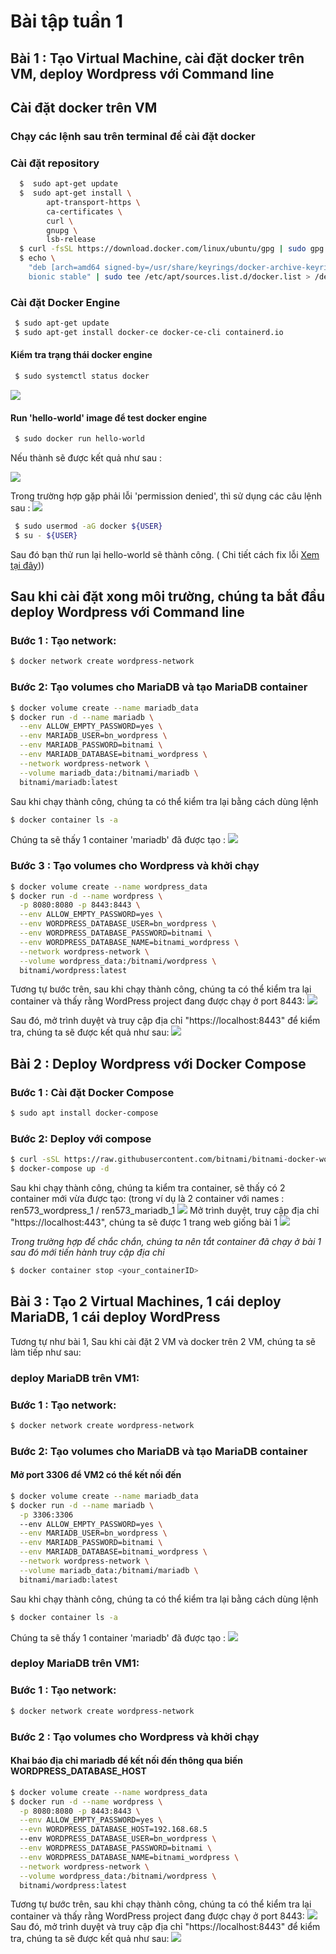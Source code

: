 # Bài tập tuần 1
## Bài 1 : Tạo Virtual Machine, cài đặt docker trên VM, deploy Wordpress với Command line
## Cài đặt docker trên VM
### Chạy các lệnh sau trên terminal để cài đặt docker
 ### Cài đặt repository
```sh
  $  sudo apt-get update
  $  sudo apt-get install \
    	apt-transport-https \
    	ca-certificates \
    	curl \
    	gnupg \
    	lsb-release
  $ curl -fsSL https://download.docker.com/linux/ubuntu/gpg | sudo gpg --dearmor -o /usr/share/keyrings/docker-archive-keyring.gpg
  $ echo \
  	"deb [arch=amd64 signed-by=/usr/share/keyrings/docker-archive-keyring.gpg] https://download.docker.com/linux/ubuntu \
 	bionic stable" | sudo tee /etc/apt/sources.list.d/docker.list > /dev/null
```
 ### Cài đặt Docker Engine
```sh
 $ sudo apt-get update
 $ sudo apt-get install docker-ce docker-ce-cli containerd.io 
```
 #### Kiểm tra trạng thái docker engine
```sh
 $ sudo systemctl status docker
```
<img src="./img/statusDocker.png">

 #### Run 'hello-world' image để test docker engine
```sh
 $ sudo docker run hello-world
```
 Nếu thành sẽ được kết quả như sau : 

<img src="./img/testHelloWorld.png">

 Trong trường hợp gặp phải lỗi 'permission denied', thì sử dụng các câu lệnh sau :
<img src="./img/permissionDenied.png">
```sh
 $ sudo usermod -aG docker ${USER}
 $ su - ${USER}
```
 Sau đó bạn thử run lại hello-world sẽ thành công. ( Chi tiết cách fix lỗi [Xem tại đây](https://www.digitalocean.com/community/questions/how-to-fix-docker-got-permission-denied-while-trying-to-connect-to-the-docker-daemon-socket)))
## Sau khi cài đặt xong môi trường, chúng ta bắt đầu deploy Wordpress với Command line
### Bước 1 : Tạo network:
```sh
$ docker network create wordpress-network
```
### Bước 2: Tạo volumes cho MariaDB và tạo MariaDB container
```sh
$ docker volume create --name mariadb_data
$ docker run -d --name mariadb \
  --env ALLOW_EMPTY_PASSWORD=yes \
  --env MARIADB_USER=bn_wordpress \
  --env MARIADB_PASSWORD=bitnami \
  --env MARIADB_DATABASE=bitnami_wordpress \
  --network wordpress-network \
  --volume mariadb_data:/bitnami/mariadb \
  bitnami/mariadb:latest
```
 Sau khi chạy thành công, chúng ta có thể kiểm tra lại bằng cách dùng lệnh 
```sh
$ docker container ls -a
```
 Chúng ta sẽ thấy 1 container 'mariadb' đã được tạo :
<img src="./img/runMariaDB_CommanLine.png">
### Bước 3 : Tạo volumes cho Wordpress và khởi chạy
```sh
$ docker volume create --name wordpress_data
$ docker run -d --name wordpress \
  -p 8080:8080 -p 8443:8443 \
  --env ALLOW_EMPTY_PASSWORD=yes \
  --env WORDPRESS_DATABASE_USER=bn_wordpress \
  --env WORDPRESS_DATABASE_PASSWORD=bitnami \
  --env WORDPRESS_DATABASE_NAME=bitnami_wordpress \
  --network wordpress-network \
  --volume wordpress_data:/bitnami/wordpress \
  bitnami/wordpress:latest
```
 Tương tự bước trên, sau khi chạy thành công, chúng ta có thể kiểm tra lại container và thấy rằng
WordPress project đang được chạy ở port 8443:
<img src="./img/containerCheck.png">

 Sau đó, mở trình duyệt và truy cập địa chỉ "https://localhost:8443" để kiểm tra, chúng ta sẽ được
kết quả như sau:
<img src="./img/localhost8443.png">

## Bài 2 : Deploy Wordpress với Docker Compose
 ### Bước 1 : Cài đặt Docker Compose 
```sh
$ sudo apt install docker-compose
```
 ### Bước 2: Deploy với compose
```sh
$ curl -sSL https://raw.githubusercontent.com/bitnami/bitnami-docker-wordpress/master/docker-compose.yml > docker-compose.yml
$ docker-compose up -d
```
 Sau khi chạy thành công, chúng ta kiểm tra container, sẽ thấy có 2 container mới vừa được tạo:
 (trong ví dụ là 2 container với names : ren573_wordpress_1 / ren573_mariadb_1
<img src="./img/checkContainerCompose.png">
 Mở trình duyệt, truy cập địa chỉ "https://localhost:443", chúng ta sẽ được 1 trang web giống bài 1
<img src="./img/localhost8443.png">

*Trong trường hợp để chắc chắn, chúng ta nên tắt container đã chạy ở bài 1 sau đó mới tiến hành truy cập địa chỉ*
```sh
$ docker container stop <your_containerID>
```

## Bài 3 : Tạo 2 Virtual Machines, 1 cái deploy MariaDB, 1 cái deploy WordPress
Tương tự như bài 1, Sau khi cài đặt 2 VM và docker trên 2 VM, chúng ta sẽ làm tiếp như sau:
### deploy MariaDB trên VM1:
### Bước 1 : Tạo network:
```sh
$ docker network create wordpress-network
```
### Bước 2: Tạo volumes cho MariaDB và tạo MariaDB container
#### Mở port 3306 để VM2 có thể kết nối đến
```sh
$ docker volume create --name mariadb_data
$ docker run -d --name mariadb \
  -p 3306:3306
  --env ALLOW_EMPTY_PASSWORD=yes \
  --env MARIADB_USER=bn_wordpress \
  --env MARIADB_PASSWORD=bitnami \
  --env MARIADB_DATABASE=bitnami_wordpress \
  --network wordpress-network \
  --volume mariadb_data:/bitnami/mariadb \
  bitnami/mariadb:latest
```
 Sau khi chạy thành công, chúng ta có thể kiểm tra lại bằng cách dùng lệnh 
```sh
$ docker container ls -a
```
 Chúng ta sẽ thấy 1 container 'mariadb' đã được tạo :
<img src="./img/runMariaDB_CommanLine.png">
### deploy MariaDB trên VM1:
### Bước 1 : Tạo network:
```sh
$ docker network create wordpress-network
```
### Bước 2 : Tạo volumes cho Wordpress và khởi chạy
#### Khai báo địa chỉ mariadb để kết nối đến thông qua biến WORDPRESS_DATABASE_HOST
```sh
$ docker volume create --name wordpress_data
$ docker run -d --name wordpress \
  -p 8080:8080 -p 8443:8443 \
  --env ALLOW_EMPTY_PASSWORD=yes \
  --evn WORDPRESS_DATABASE_HOST=192.168.68.5
  --env WORDPRESS_DATABASE_USER=bn_wordpress \
  --env WORDPRESS_DATABASE_PASSWORD=bitnami \
  --env WORDPRESS_DATABASE_NAME=bitnami_wordpress \
  --network wordpress-network \
  --volume wordpress_data:/bitnami/wordpress \
  bitnami/wordpress:latest
```
 Tương tự bước trên, sau khi chạy thành công, chúng ta có thể kiểm tra lại container và thấy rằng
WordPress project đang được chạy ở port 8443:
<img src="./img/containerCheck.png">
 Sau đó, mở trình duyệt và truy cập địa chỉ "https://localhost:8443" để kiểm tra, chúng ta sẽ được
kết quả như sau:
<img src="./img/localhost8443.png">
